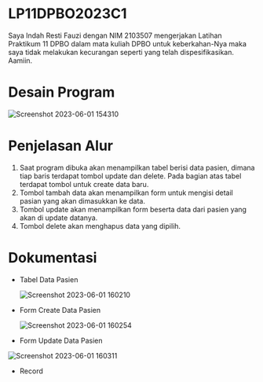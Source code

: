 # LP11DPBO2023C1

Saya Indah Resti Fauzi dengan NIM 2103507 mengerjakan Latihan Praktikum 11 DPBO dalam mata kuliah DPBO untuk keberkahan-Nya maka saya tidak melakukan kecurangan seperti yang telah dispesifikasikan. Aamiin.

# Desain Program

![Screenshot 2023-06-01 154310](https://github.com/indahrf/LP11DPBO2023C1/assets/99266430/c64fb895-332b-4c4c-a543-b9732c9c9bc9)

# Penjelasan Alur

1. Saat program dibuka akan menampilkan tabel berisi data pasien, dimana tiap baris terdapat tombol update dan delete. Pada bagian atas tabel terdapat tombol untuk create data baru.
2. Tombol tambah data akan menampilkan form untuk mengisi detail pasian yang akan dimasukkan ke data.
3. Tombol update akan menampilkan form beserta data dari pasien yang akan di update datanya.
4. Tombol delete akan menghapus data yang dipilih.

# Dokumentasi

- Tabel Data Pasien

  ![Screenshot 2023-06-01 160210](https://github.com/indahrf/LP11DPBO2023C1/assets/99266430/95d8866f-af60-4e33-9e0a-bdcbcb7aeb05)
  
- Form Create Data Pasien
  
  ![Screenshot 2023-06-01 160254](https://github.com/indahrf/LP11DPBO2023C1/assets/99266430/7201f189-f75f-4615-93e1-46af3f6d5372)
  
- Form Update Data Pasien

![Screenshot 2023-06-01 160311](https://github.com/indahrf/LP11DPBO2023C1/assets/99266430/c44720ef-cd59-4920-9ca0-f99a6172de4d)

- Record

